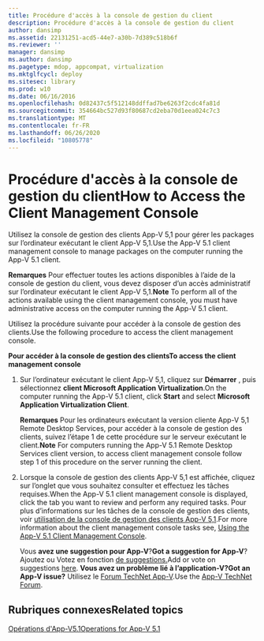 ```yaml
---
title: Procédure d'accès à la console de gestion du client
description: Procédure d'accès à la console de gestion du client
author: dansimp
ms.assetid: 22131251-acd5-44e7-a30b-7d389c518b6f
ms.reviewer: ''
manager: dansimp
ms.author: dansimp
ms.pagetype: mdop, appcompat, virtualization
ms.mktglfcycl: deploy
ms.sitesec: library
ms.prod: w10
ms.date: 06/16/2016
ms.openlocfilehash: 0d82437c5f512148ddffad7be6263f2cdc4fa81d
ms.sourcegitcommit: 354664bc527d93f80687cd2eba70d1eea024c7c3
ms.translationtype: MT
ms.contentlocale: fr-FR
ms.lasthandoff: 06/26/2020
ms.locfileid: "10805778"
---
```

# <span data-ttu-id="52e38-103">Procédure d'accès à la console de gestion du client</span><span class="sxs-lookup"><span data-stu-id="52e38-103">How to Access the Client Management Console</span></span>


<span data-ttu-id="52e38-104">Utilisez la console de gestion des clients App-V 5,1 pour gérer les packages sur l’ordinateur exécutant le client App-V 5,1.</span><span class="sxs-lookup"><span data-stu-id="52e38-104">Use the App-V 5.1 client management console to manage packages on the computer running the App-V 5.1 client.</span></span>

<span data-ttu-id="52e38-105">**Remarques**  Pour effectuer toutes les actions disponibles à l’aide de la console de gestion du client, vous devez disposer d’un accès administratif sur l’ordinateur exécutant le client App-V 5,1.</span><span class="sxs-lookup"><span data-stu-id="52e38-105">**Note** To perform all of the actions available using the client management console, you must have administrative access on the computer running the App-V 5.1 client.</span></span>

 

<span data-ttu-id="52e38-106">Utilisez la procédure suivante pour accéder à la console de gestion des clients.</span><span class="sxs-lookup"><span data-stu-id="52e38-106">Use the following procedure to access the client management console.</span></span>

**<span data-ttu-id="52e38-107">Pour accéder à la console de gestion des clients</span><span class="sxs-lookup"><span data-stu-id="52e38-107">To access the client management console</span></span>**

1.  <span data-ttu-id="52e38-108">Sur l’ordinateur exécutant le client App-V 5,1, cliquez sur **Démarrer** , puis sélectionnez **client Microsoft Application Virtualization**.</span><span class="sxs-lookup"><span data-stu-id="52e38-108">On the computer running the App-V 5.1 client, click **Start** and select **Microsoft Application Virtualization Client**.</span></span>

    <span data-ttu-id="52e38-109">**Remarques**  Pour les ordinateurs exécutant la version cliente App-V 5,1 Remote Desktop Services, pour accéder à la console de gestion des clients, suivez l’étape 1 de cette procédure sur le serveur exécutant le client.</span><span class="sxs-lookup"><span data-stu-id="52e38-109">**Note** For computers running the App-V 5.1 Remote Desktop Services client version, to access client management console follow step 1 of this procedure on the server running the client.</span></span>

     

2.  <span data-ttu-id="52e38-110">Lorsque la console de gestion des clients App-V 5,1 est affichée, cliquez sur l’onglet que vous souhaitez consulter et effectuez les tâches requises.</span><span class="sxs-lookup"><span data-stu-id="52e38-110">When the App-V 5.1 client management console is displayed, click the tab you want to review and perform any required tasks.</span></span> <span data-ttu-id="52e38-111">Pour plus d’informations sur les tâches de la console de gestion des clients, voir [utilisation de la console de gestion des clients App-V 5,1](using-the-app-v-51-client-management-console.md).</span><span class="sxs-lookup"><span data-stu-id="52e38-111">For more information about the client management console tasks see, [Using the App-V 5.1 Client Management Console](using-the-app-v-51-client-management-console.md).</span></span>

    <span data-ttu-id="52e38-112">Vous **avez une suggestion pour App-V**?</span><span class="sxs-lookup"><span data-stu-id="52e38-112">**Got a suggestion for App-V**?</span></span> <span data-ttu-id="52e38-113">Ajoutez ou Votez en fonction [de suggestions.](http://appv.uservoice.com/forums/280448-microsoft-application-virtualization)</span><span class="sxs-lookup"><span data-stu-id="52e38-113">Add or vote on suggestions [here](http://appv.uservoice.com/forums/280448-microsoft-application-virtualization).</span></span> **<span data-ttu-id="52e38-114">Vous avez un problème lié à l’application-V?</span><span class="sxs-lookup"><span data-stu-id="52e38-114">Got an App-V issue?</span></span>** <span data-ttu-id="52e38-115">Utilisez le [Forum TechNet App-V](https://social.technet.microsoft.com/Forums/home?forum=mdopappv).</span><span class="sxs-lookup"><span data-stu-id="52e38-115">Use the [App-V TechNet Forum](https://social.technet.microsoft.com/Forums/home?forum=mdopappv).</span></span>

## <span data-ttu-id="52e38-116">Rubriques connexes</span><span class="sxs-lookup"><span data-stu-id="52e38-116">Related topics</span></span>


[<span data-ttu-id="52e38-117">Opérations d'App-V5.1</span><span class="sxs-lookup"><span data-stu-id="52e38-117">Operations for App-V 5.1</span></span>](operations-for-app-v-51.md)

 

 





